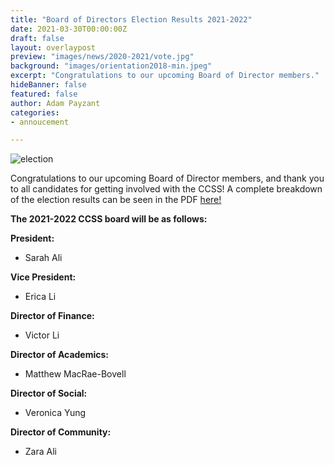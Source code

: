 ```yaml
---
title: "Board of Directors Election Results 2021-2022"
date: 2021-03-30T00:00:00Z
draft: false
layout: overlaypost
preview: "images/news/2020-2021/vote.jpg"
background: "images/orientation2018-min.jpeg"
excerpt: "Congratulations to our upcoming Board of Director members."
hideBanner: false
featured: false
author: Adam Payzant
categories:
- annoucement

---
```


![election](/images/news/2020-2021/vote.jpg)

Congratulations to our upcoming Board of Director members, and thank you to all candidates for getting involved with the CCSS! A complete breakdown of the election results can be seen in the PDF [here!](/pdfs/2020-2021/general_election_results.pdf)

**The 2021-2022 CCSS board will be as follows:**

**President:**
- Sarah Ali

**Vice President:**
- Erica Li

**Director of Finance:**
- Victor Li

**Director of Academics:**
- Matthew MacRae-Bovell

**Director of Social:**
- Veronica Yung

**Director of Community:**
- Zara Ali
